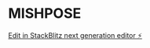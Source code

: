 # MISHPOSE

[Edit in StackBlitz next generation editor ⚡️](https://stackblitz.com/~/github.com/welgorithm/MISHPOSE)